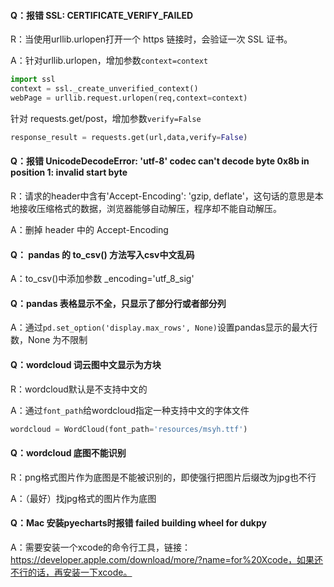 #### Q：报错 SSL: CERTIFICATE_VERIFY_FAILED

R：当使用urllib.urlopen打开一个 https 链接时，会验证一次 SSL 证书。

A：针对urllib.urlopen，增加参数```context=context```

```python
import ssl
context = ssl._create_unverified_context()
webPage = urllib.request.urlopen(req,context=context)
```
针对 requests.get/post，增加参数```verify=False```
```python
response_result = requests.get(url,data,verify=False)
```

#### Q：报错 UnicodeDecodeError: 'utf-8' codec can't decode byte 0x8b in position 1: invalid start byte

R：请求的header中含有'Accept-Encoding': 'gzip, deflate'，这句话的意思是本地接收压缩格式的数据，浏览器能够自动解压，程序却不能自动解压。

A：删掉 header 中的 Accept-Encoding

#### Q： pandas 的 to_csv() 方法写入csv中文乱码

A：to_csv()中添加参数 _encoding='utf_8_sig'

#### Q：pandas 表格显示不全，只显示了部分行或者部分列

A：通过```pd.set_option('display.max_rows', None)```设置pandas显示的最大行数，None 为不限制

#### Q：wordcloud 词云图中文显示为方块

R：wordcloud默认是不支持中文的

A：通过```font_path```给wordcloud指定一种支持中文的字体文件

```python
wordcloud = WordCloud(font_path='resources/msyh.ttf')
```

#### Q：wordcloud 底图不能识别

R：png格式图片作为底图是不能被识别的，即使强行把图片后缀改为jpg也不行

A：（最好）找jpg格式的图片作为底图

#### Q：Mac 安装pyecharts时报错 failed building wheel for dukpy

A：需要安装一个xcode的命令行工具，链接：https://developer.apple.com/download/more/?name=for%20Xcode，如果还不行的话，再安装一下xcode。